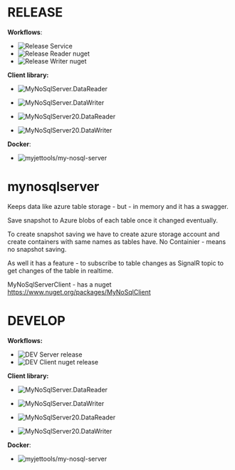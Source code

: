 
# RELEASE

**Workflows**:
* ![Release Service](https://github.com/MyJetTools/MyNoSqlServer/workflows/Release%20Server/badge.svg)
* ![Release Reader nuget](https://github.com/MyJetTools/MyNoSqlServer/workflows/Release%20Reader%20nuget/badge.svg)
* ![Release Writer nuget](https://github.com/MyJetTools/MyNoSqlServer/workflows/Release%20Writer%20nuget/badge.svg)


**Client library:** 
* ![MyNoSqlServer.DataReader](https://img.shields.io/nuget/v/MyNoSqlServer.DataReader?label=MyNoSqlServer.DataReader&style=social)
* ![MyNoSqlServer.DataWriter](https://img.shields.io/nuget/v/MyNoSqlServer.DataWriter?label=MyNoSqlServer.DataWriter&style=social)

* ![MyNoSqlServer20.DataReader](https://img.shields.io/nuget/v/MyNoSqlServer20.DataReader?label=MyNoSqlServer20.DataReader&style=social)
* ![MyNoSqlServer20.DataWriter](https://img.shields.io/nuget/v/MyNoSqlServer20.DataWriter?label=MyNoSqlServer20.DataWriter&style=social)

**Docker**:
* ![myjettools/my-nosql-server](https://img.shields.io/docker/v/myjettools/my-nosql-server?label=myjettools%2Fmy-nosql-server&style=flat-square)


# mynosqlserver



Keeps data like azure table storage - but - in memory and it has a swagger.

Save snapshot to Azure blobs of each table once it changed eventually.

To create snapshot saving we have to create azure storage account and create containers with same names as tables have. No Containier - means no snapshot saving.

As well it has a feature - to subscribe to table changes as SignalR topic to get changes of the table in realtime.


MyNoSqlServerClient - has a nuget https://www.nuget.org/packages/MyNoSqlClient


# DEVELOP

**Workflows:**
* ![DEV Server release](https://github.com/MyJetTools/MyNoSqlServer/workflows/DEV%20Server%20release/badge.svg)
* ![DEV Client nuget release](https://github.com/MyJetTools/MyNoSqlServer/workflows/DEV%20Client%20nuget%20release/badge.svg)

**Client library:** 
* ![MyNoSqlServer.DataReader](https://img.shields.io/nuget/v/MyNoSqlServer.DataReader.dev?label=MyNoSqlServer.DataReader.dev&style=social)
* ![MyNoSqlServer.DataWriter](https://img.shields.io/nuget/v/MyNoSqlServer.DataWriter.dev?label=MyNoSqlServer.DataWriter.dev&style=social)

* ![MyNoSqlServer20.DataReader](https://img.shields.io/nuget/v/MyNoSqlServer20.DataReader.dev?label=MyNoSqlServer20.DataReader.dev&style=social)
* ![MyNoSqlServer20.DataWriter](https://img.shields.io/nuget/v/MyNoSqlServer20.DataWriter.dev?label=MyNoSqlServer20.DataWriter.dev&style=social)

**Docker**:
* ![myjettools/my-nosql-server](https://img.shields.io/docker/v/myjettools/my-nosql-server-dev?label=myjettools%2Fmy-nosql-server-dev&style=flat-square)

